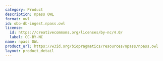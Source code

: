 ```yaml
---
category: Product
description: npass OWL
format: owl
id: obo-db-ingest.npass.owl
license:
  id: https://creativecommons.org/licenses/by-nc/4.0/
  label: CC-BY-NC
name: npass OWL
product_url: https://w3id.org/biopragmatics/resources/npass/npass.owl
layout: product_detail
---
```


